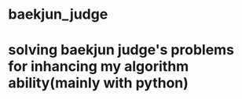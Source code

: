 # baekjun_judge

# solving baekjun judge's problems for inhancing my algorithm ability(mainly with python) 
